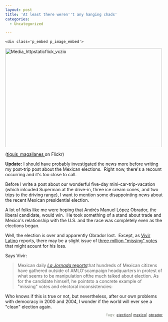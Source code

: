 ```yaml
---
layout: post
title: 'At least there weren''t any hanging chads'
categories:
  - Uncategorized

---
```



    <div class='p_embed p_image_embed'>
<img alt="Media_httpstaticflick_vczio" height="317" src="http://levjoydotcom3.files.wordpress.com/2006/07/media_httpstaticflick_vczio.jpg?w=300" width="500" />
</div>


(<a href="http://flickr.com/photos/tiquis/">tiquis_magallanes </a>on Flickr)

<strong>Update:</strong> I should have probably investigated the news more before writing my post-trip post about the Mexican elections.  Right now, there's a recount occurring and it's too close to call. 

Before I write a post about our wonderful five-day mini-car-trip-vacation (which inlcuded Superman at the drive-in, three ice cream cones, and two trips to the driving range), I want to mention some disappointing news about the recent Mexican presidential election.

A lot of folks like me were hoping that Andrés Manuel López Obrador, the liberal candidate, would win.  He took something of a stand about trade and Mexico's relationship with the U.S. and the race was completely even as the elections began.

Well, the election is over and apparently Obrador lost.  Except, as <a href="http://vivirlatino.com/">Vivir Latino</a> reports, there may be a slight issue of <a href="http://vivirlatino.com/2006/07/04/mexican-elections-3-million-missing-votes.php">three million "missing" votes</a> that might acount for his loss.

Says Vivir:
<blockquote>Mexican daily <em><a href="http://www.jornada.unam.mx/2006/07/04/003n1pol.php">La Jornada</a></em><a href="http://www.jornada.unam.mx/2006/07/04/003n1pol.php"> reports</a>that hundreds of Mexican citizens have gathered outside of AMLO'scampaign headquarters in protest of what seems to be manipulation ofthe much talked about election. As for the candidate himself, he pointsto a concrete example of "missing" votes and electoral inconsistencies:</blockquote>Who knows if this is true or not, but nevertheless, after our own problems with democracy in 2000 and 2004, I wonder if the world will ever see a "clean" election again.<span style="font-size:10pt;">
</span>
<p style="text-align:right;font-size:11px;letter-spacing:.05em;color:#808979;">Tags: <a href="http://www.technorati.com/tag/election" rel="tag">election</a><strong>|</strong> <a href="http://www.technorati.com/tag/mexico" rel="tag">mexico</a><strong>|</strong> <a href="http://www.technorati.com/tag/obrador" rel="tag">obrador</a></p>
  

